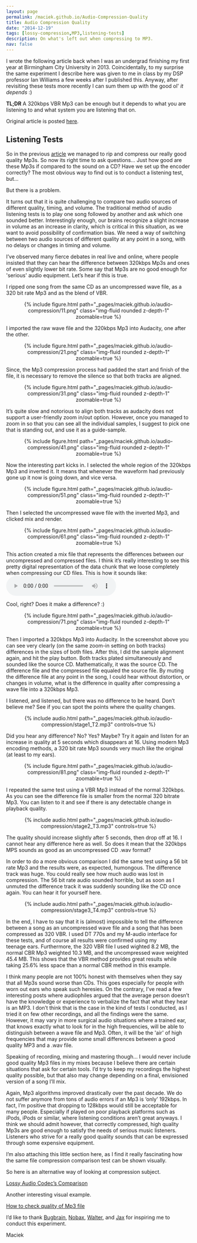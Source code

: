 ```yaml
---
layout: page
permalink: /maciek.github.io/Audio-Compression-Quality
title: Audio Compression Quality
date: "2014-12-19"
tags: [lossy-compression,MP3,listening-tests]
description: On what's left out when compressing to MP3.
nav: false
---
```



I wrote the following article back when I was an undergrad finishing my first year at Birmingham City University in 2013. Coincidentally, to my surprise the same experiment I describe here was given to me in class by my DSP professor Ian Williams a few weeks after I published this. Anyway, after revisiting these tests more recently I can sum them up with the good ol' <em>it depends</em> :)

**TL;DR** A 320kbps VBR Mp3 can be enough but it depends to what you are listening to and what system you are listening that on.

Original article is posted [here](https://maciekonsound.wordpress.com/2014/12/19/listening-tests/).

<h2>Listening Tests</h2>
<p style="text-align:left;" align="CENTER">So in the previous <a title="Article on CD Ripping" href="https://maciek-tomczak.github.io/maciek.github.io/Audio-Ripping-and-Compression" target="_blank">article</a> we managed to rip and compress our really good quality Mp3s. So now its right time to ask questions… Just how good are these Mp3s if compared to the sound on a CD? Have we set up the encoder correctly? The most obvious way to find out is to conduct a listening test, but…</p>
But there is a problem.

It turns out that it is quite challenging to compare two audio sources of different quality, timing, and volume. The traditional method of audio listening tests is to play one song followed by another and ask which one sounded better. Interestingly enough, our brains recognize a slight increase in volume as an increase in clarity, which is critical in this situation, as we want to avoid possibility of confirmation bias. We need a way of switching between two audio sources of different quality at any point in a song, with no delays or changes in timing and volume.

I’ve observed many fierce debates in real live and online, where people insisted that they can hear the difference between 320kbps Mp3s and ones of even slightly lower bit rate. Some say that Mp3s are no good enough for 'serious' audio equipment. Let’s hear if this is true.

I ripped one song from the same CD as an uncompressed wave file, as a 320 bit rate Mp3 and as the blend of VBR.

<center>
<figure>
<div class="row mt-3">
    <div class="col-sm mt-3 mt-md-0">
        {% include figure.html path="_pages/maciek.github.io/audio-compression/11.png" class="img-fluid rounded z-depth-1" zoomable=true %}
    </div>
</div>
</figure>
</center>

I imported the raw wave file and the 320kbps Mp3 into Audacity, one after the other.

<center>
<figure>
<div class="row mt-3">
    <div class="col-sm mt-3 mt-md-0">
        {% include figure.html path="_pages/maciek.github.io/audio-compression/21.png" class="img-fluid rounded z-depth-1" zoomable=true %}
    </div>
</div>
</figure>
</center>

Since, the Mp3 compression process had padded the start and finish of the file, it is necessary to remove the silence so that both tracks are aligned.

<center>
<figure>
<div class="row mt-3">
    <div class="col-sm mt-3 mt-md-0">
        {% include figure.html path="_pages/maciek.github.io/audio-compression/31.png" class="img-fluid rounded z-depth-1" zoomable=true %}
    </div>
</div>
</figure>
</center>

It’s quite slow and notorious to align both tracks as audacity does not support a user-friendly zoom in/out option. However, once you managed to zoom in so that you can see all the individual samples, I suggest to pick one that is standing out, and use it as a guide-sample.

<center>
<figure>
<div class="row mt-3">
    <div class="col-sm mt-3 mt-md-0">
        {% include figure.html path="_pages/maciek.github.io/audio-compression/41.png" class="img-fluid rounded z-depth-1" zoomable=true %}
    </div>
</div>
</figure>
</center>

Now the interesting part kicks in. I selected the whole region of the 320kbps Mp3 and inverted it. It means that whenever the waveform had previously gone up it now is going down, and vice versa.

<center>
<figure>
<div class="row mt-3">
    <div class="col-sm mt-3 mt-md-0">
        {% include figure.html path="_pages/maciek.github.io/audio-compression/51.png" class="img-fluid rounded z-depth-1" zoomable=true %}
    </div>
</div>
</figure>
</center>

Then I selected the uncompressed wave file with the inverted Mp3, and clicked mix and render.

<center>
<figure>
<div class="row mt-3">
    <div class="col-sm mt-3 mt-md-0">
        {% include figure.html path="_pages/maciek.github.io/audio-compression/61.png" class="img-fluid rounded z-depth-1" zoomable=true %}
    </div>
</div>
</figure>
</center>

This action created a mix file that represents the differences between our uncompressed and compressed files. I think it’s really interesting to see this pretty digital representation of the data chunk that we loose completely when compressing our CD files. This is how it sounds like: <audio controls src="./stage1_T1.wav"></audio>

Cool, right? Does it make a difference? :)

<center>
<figure>
<div class="row mt-3">
    <div class="col-sm mt-3 mt-md-0">
        {% include figure.html path="_pages/maciek.github.io/audio-compression/71.png" class="img-fluid rounded z-depth-1" zoomable=true %}
    </div>
</div>
</figure>
</center>

Then I imported a 320kbps Mp3 into Audacity. In the screenshot above you can see very clearly (on the same zoom-in setting on both tracks) differences in the sizes of both files. After this, I did the sample alignment again, and hit the play button. Both tracks plated simultaneously and sounded like the source CD. Mathematically, it was the source CD. The difference file and the compressed file equaled the source file. By muting the difference file at any point in the song, I could hear without distortion, or changes in volume, what is the difference in quality after compressing a wave file into a 320kbps Mp3.

I listened, and listened, but there was no difference to be heard. Don’t believe me? See if you can spot the points where the quality changes.

<center>
<figure>
		{% include audio.html path="_pages/maciek.github.io/audio-compression/stage1_T2.mp3" controls=true %}
</figure>
</center>

Did you hear any difference? No? Yes? Maybe? Try it again and listen for an increase in quality at 5 seconds which disappears at 16. Using modern Mp3 encoding methods, a 320 bit rate Mp3 sounds very much like the original (at least to my ears).

<center>
<figure>
<div class="row mt-3">
    <div class="col-sm mt-3 mt-md-0">
        {% include figure.html path="_pages/maciek.github.io/audio-compression/81.png" class="img-fluid rounded z-depth-1" zoomable=true %}
    </div>
</div>
</figure>
</center>

I repeated the same test using a VBR Mp3 instead of the normal 320kbps. As you can see the difference file is smaller from the normal 320 bitrate Mp3. You can listen to it and see if there is any detectable change in playback quality.

<center>
<figure>
		{% include audio.html path="_pages/maciek.github.io/audio-compression/stage2_T3.mp3" controls=true %}
</figure>
</center>

The quality should increase slightly after 5 seconds, then drop off at 16. I cannot hear any difference here as well. So does it mean that the 320kbps MPS sounds as good as an uncompressed CD .wav format?

In order to do a more obvious comparison I did the same test using a 56 bit rate Mp3 and the results were, as expected, humongous. The difference track was huge. You could really see how much audio was lost in compression. The 56 bit rate audio sounded horrible, but as soon as I unmuted the difference track it was suddenly sounding like the CD once again. You can hear it for yourself here.

<center>
<figure>
		{% include audio.html path="_pages/maciek.github.io/audio-compression/stage3_T4.mp3" controls=true %}
</figure>
</center>

In the end, I have to say that it is (almost) impossible to tell the difference between a song as an uncompressed wave file and a song that has been compressed as 320 VBR. I used DT 770s and my M-audio interface for these tests, and of course all results were confirmed using my teenage ears. Furthermore, the 320 VBR file I used wighted 8.2 MB, the normal CBR Mp3 weighted 10.3 MB, and the uncompressed wave weighted 45.4 MB. This shows that the VBR method provides great results while taking 25.6% less space than a normal CBR method in this example.

I think many people are not 100% honest with themselves when they say that all Mp3s sound worse than CDs. This goes especially for people with worn out ears who speak such heresies. On the contrary, I’ve read a few interesting posts where audiophiles argued that the average person doesn’t have the knowledge or experience to verbalize the fact that what they hear is an MP3. I don’t think that is the case in the kind of tests I conducted, as I tried it on few other recordings, and all the findings were the same. However, it may vary in more surgical audio situations where a trained ear, that knows exactly what to look for in the high frequencies, will be able to distinguish between a wave file and Mp3. Often, it will be the 'air' of high frequencies that may provide some small differences between a good quality MP3 and a .wav file.

Speaking of recording, mixing and mastering though... I would never include good quality Mp3 files in my mixes because I believe there are certain situations that ask for certain tools. I’d try to keep my recordings the highest quality possible, but that also may change depending on a final, envisioned version of a song I’ll mix.

Again, Mp3 algorithms improved drastically over the past decade. We do not suffer anymore from tons of audio errors if an Mp3 is ‘only’ 192kbps. In fact, I’m positive that dropping to 128kbps would still be acceptable for many people. Especially if played on poor playback platforms such as iPods, iPods or similar, where listening conditions aren’t great anyways. I think we should admit however, that correctly compressed, high quality Mp3s are good enough to satisfy the needs of serious music listeners. Listeners who strive for a really good quality sounds that can be expressed through some expensive equipment.

I’m also attaching this little section here, as I find it really fascinating how the same file compression comparison test can be shown visually.

So here is an alternative way of looking at compression subject.

<a title="Lossy Audio Codec's Comparison" href="http://www.head-fi.org/t/225356/lossy-audio-codecs-comparison-huge-amount-of-pics-itunes-update-on-p-7" target="_blank">Lossy Audio Codec’s Comparison</a>

Another interesting visual example.

<a title="How to check quality of Mp3 file" href="http://www.walterdevos.be/how-to-check-quality-of-mp3-file" target="_blank">How to check quality of Mp3 file</a>

I’d like to thank <a id="yui-gen18" title="Bugbrain's post on Recordingreview.com" href="http://forum.recordingreview.com/f8/endless-mp3-vs-wav-debate-randomized-blind-listening-test-40661/" target="_blank" rel="nofollow">Bugbrain</a>, <a title="Forum profile" href="http://www.head-fi.org/u/49722/sir-nobax" target="_blank">Nobax</a>, <a title="Walter's blog" href="http://blog.walterdevos.be/" target="_blank">Walter</a>, and <a title="Jax's website" href="http://www.jax184.com/" target="_blank">Jax</a> for inspiring me to conduct this experiment.

Maciek

